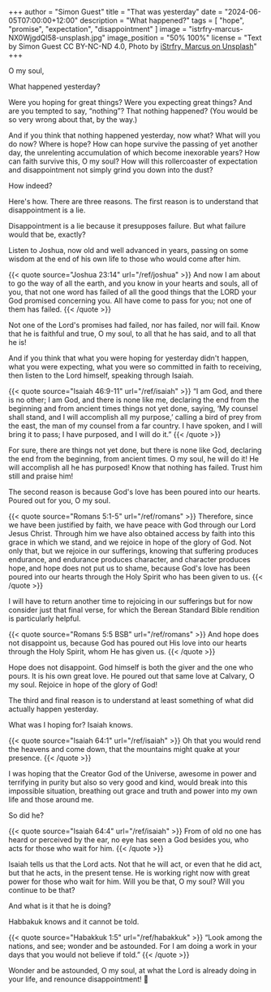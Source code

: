 +++
author = "Simon Guest"
title = "That was yesterday"
date = "2024-06-05T07:00:00+12:00"
description = "What happened?"
tags = [ "hope", "promise", "expectation", "disappointment" ]
image = "istrfry-marcus-NX0WjgdQl58-unsplash.jpg"
image_position = "50% 100%"
license = "Text by Simon Guest CC BY-NC-ND 4.0, Photo by [iStrfry, Marcus on Unsplash](https://unsplash.com/photos/silhouette-of-palm-trees-during-sunset-NX0WjgdQl58)"
+++

O my soul,

What happened yesterday?

Were you hoping for great things? Were you expecting great things? And are you tempted to say, “nothing”? That nothing happened? (You would be so very wrong about that, by the way.)

And if you think that nothing happened yesterday, now what? What will you do now? Where is hope? How can hope survive the passing of yet another day, the unrelenting accumulation of which become inexorable years? How can faith survive this, O my soul? How will this rollercoaster of expectation and disappointment not simply grind you down into the dust?

How indeed?

Here's how. There are three reasons. The first reason is to understand that disappointment is a lie.

Disappointment is a lie because it presupposes failure. But what failure would that be, exactly?

Listen to Joshua, now old and well advanced in years, passing on some wisdom at the end of his own life to those who would come after him.

{{< quote source="Joshua 23:14" url="/ref/joshua" >}}
And now I am about to go the way of all the earth, and you know in your hearts and souls, all of you, that not one word has failed of all the good things that the LORD your God promised concerning you. All have come to pass for you; not one of them has failed.
{{< /quote >}}

Not one of the Lord's promises had failed, nor has failed, nor will fail. Know that he is faithful and true, O my soul, to all that he has said, and to all that he is!

And if you think that what you were hoping for yesterday didn't happen, what you were expecting, what you were so committed in faith to receiving, then listen to the Lord himself, speaking through Isaiah.

{{< quote source="Isaiah 46:9-11" url="/ref/isaiah" >}}
“I am God, and there is no other; I am God, and there is none like me, declaring the end from the beginning and from ancient times things not yet done, saying, ‘My counsel shall stand, and I will accomplish all my purpose,’ calling a bird of prey from the east, the man of my counsel from a far country. I have spoken, and I will bring it to pass; I have purposed, and I will do it.”
{{< /quote >}}

For sure, there are things not yet done, but there is none like God, declaring the end from the beginning, from ancient times. O my soul, he will do it! He will accomplish all he has purposed! Know that nothing has failed. Trust him still and praise him!

The second reason is because God's love has been poured into our hearts. Poured out for you, O my soul.

{{< quote source="Romans 5:1-5" url="/ref/romans" >}}
Therefore, since we have been justified by faith, we have peace with God through our Lord Jesus Christ. Through him we have also obtained access by faith into this grace in which we stand, and we rejoice in hope of the glory of God. Not only that, but we rejoice in our sufferings, knowing that suffering produces endurance, and endurance produces character, and character produces hope, and hope does not put us to shame, because God's love has been poured into our hearts through the Holy Spirit who has been given to us.
{{< /quote >}}

I will have to return another time to rejoicing in our sufferings but for now consider just that final verse, for which the Berean Standard Bible rendition is particularly helpful.

{{< quote source="Romans 5:5 BSB" url="/ref/romans" >}}
And hope does not disappoint us, because God has poured out His love into our hearts through the Holy Spirit, whom He has given us.
{{< /quote >}}

Hope does not disappoint. God himself is both the giver and the one who pours. It is his own great love. He poured out that same love at Calvary, O my soul. Rejoice in hope of the glory of God!

The third and final reason is to understand at least something of what did actually happen yesterday.

What was I hoping for? Isaiah knows.

{{< quote source="Isaiah 64:1" url="/ref/isaiah" >}}
Oh that you would rend the heavens and come down, that the mountains might quake at your presence.
{{< /quote >}}

I was hoping that the Creator God of the Universe, awesome in power and terrifying in purity but also so very good and kind, would break into this impossible situation, breathing out grace and truth and power into my own life and those around me.

So did he?

{{< quote source="Isaiah 64:4" url="/ref/isaiah" >}}
From of old no one has heard or perceived by the ear, no eye has seen a God besides you, who acts for those who wait for him.
{{< /quote >}}

Isaiah tells us that the Lord acts. Not that he will act, or even that he did act, but that he acts, in the present tense. He is working right now with great power for those who wait for him. Will you be that, O my soul? Will you continue to be that?

And what is it that he is doing?

Habbakuk knows and it cannot be told.

{{< quote source="Habakkuk 1:5" url="/ref/habakkuk" >}}
“Look among the nations, and see; wonder and be astounded. For I am doing a work in your days that you would not believe if told.”
{{< /quote >}}

Wonder and be astounded, O my soul, at what the Lord is already doing in your life, and renounce disappointment! 🙏
